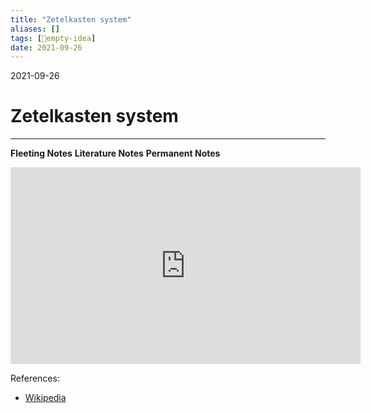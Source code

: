 ```yaml
---
title: "Zetelkasten system"
aliases: []
tags: [💭empty-idea]
date: 2021-09-26
---
```

2021-09-26
# Zetelkasten system
___
**Fleeting Notes**
**Literature Notes**
**Permanent Notes**
<iframe width="560" height="315" src="https://www.youtube.com/embed/ziE6UExsOrs" title="YouTube video player" frameborder="0" allow="accelerometer; autoplay; clipboard-write; encrypted-media; gyroscope; picture-in-picture" allowfullscreen></iframe>

References:
* [Wikipedia](https://en.wikipedia.org/wiki/Zettelkasten)